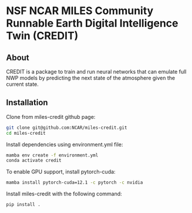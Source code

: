 # NSF NCAR MILES Community Runnable Earth Digital Intelligence Twin (CREDIT)

## About
CREDIT is a package to train and run neural networks
that can emulate full NWP models by predicting
the next state of the atmosphere given the current state.

## Installation
Clone from miles-credit github page:
```bash
git clone git@github.com:NCAR/miles-credit.git
cd miles-credit
```

Install dependencies using environment.yml file:
```bash
mamba env create -f environment.yml
conda activate credit
```

To enable GPU support, install pytorch-cuda:
```bash
mamba install pytorch-cuda=12.1 -c pytorch -c nvidia
```

Install miles-credit with the following command:
```bash
pip install .
```

